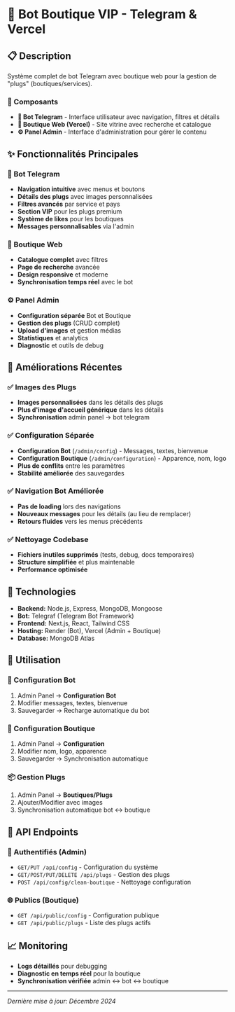 # 🤖 Bot Boutique VIP - Telegram & Vercel

## 📋 Description

Système complet de bot Telegram avec boutique web pour la gestion de "plugs" (boutiques/services). 

### 🔧 Composants

- **🤖 Bot Telegram** - Interface utilisateur avec navigation, filtres et détails
- **🏪 Boutique Web (Vercel)** - Site vitrine avec recherche et catalogue
- **⚙️ Panel Admin** - Interface d'administration pour gérer le contenu

## ✨ Fonctionnalités Principales

### 🤖 Bot Telegram
- **Navigation intuitive** avec menus et boutons
- **Détails des plugs** avec images personnalisées
- **Filtres avancés** par service et pays
- **Section VIP** pour les plugs premium
- **Système de likes** pour les boutiques
- **Messages personnalisables** via l'admin

### 🏪 Boutique Web
- **Catalogue complet** avec filtres
- **Page de recherche** avancée
- **Design responsive** et moderne
- **Synchronisation temps réel** avec le bot

### ⚙️ Panel Admin
- **Configuration séparée** Bot et Boutique
- **Gestion des plugs** (CRUD complet)
- **Upload d'images** et gestion médias
- **Statistiques** et analytics
- **Diagnostic** et outils de debug

## 🔄 Améliorations Récentes

### ✅ Images des Plugs
- **Images personnalisées** dans les détails des plugs
- **Plus d'image d'accueil générique** dans les détails
- **Synchronisation** admin panel → bot telegram

### ✅ Configuration Séparée
- **Configuration Bot** (`/admin/config`) - Messages, textes, bienvenue
- **Configuration Boutique** (`/admin/configuration`) - Apparence, nom, logo
- **Plus de conflits** entre les paramètres
- **Stabilité améliorée** des sauvegardes

### ✅ Navigation Bot Améliorée
- **Pas de loading** lors des navigations
- **Nouveaux messages** pour les détails (au lieu de remplacer)
- **Retours fluides** vers les menus précédents

### ✅ Nettoyage Codebase
- **Fichiers inutiles supprimés** (tests, debug, docs temporaires)
- **Structure simplifiée** et plus maintenable
- **Performance optimisée**

## 🚀 Technologies

- **Backend:** Node.js, Express, MongoDB, Mongoose
- **Bot:** Telegraf (Telegram Bot Framework)
- **Frontend:** Next.js, React, Tailwind CSS
- **Hosting:** Render (Bot), Vercel (Admin + Boutique)
- **Database:** MongoDB Atlas

## 📱 Utilisation

### 🤖 Configuration Bot
1. Admin Panel → **Configuration Bot**
2. Modifier messages, textes, bienvenue
3. Sauvegarder → Recharge automatique du bot

### 🏪 Configuration Boutique
1. Admin Panel → **Configuration**
2. Modifier nom, logo, apparence
3. Sauvegarder → Synchronisation automatique

### 📦 Gestion Plugs
1. Admin Panel → **Boutiques/Plugs**
2. Ajouter/Modifier avec images
3. Synchronisation automatique bot ↔ boutique

## 🔧 API Endpoints

### 🔐 Authentifiés (Admin)
- `GET/PUT /api/config` - Configuration du système
- `GET/POST/PUT/DELETE /api/plugs` - Gestion des plugs
- `POST /api/config/clean-boutique` - Nettoyage configuration

### 🌐 Publics (Boutique)
- `GET /api/public/config` - Configuration publique
- `GET /api/public/plugs` - Liste des plugs actifs

## 📈 Monitoring

- **Logs détaillés** pour debugging
- **Diagnostic en temps réel** pour la boutique
- **Synchronisation vérifiée** admin ↔ bot ↔ boutique

---

*Dernière mise à jour: Décembre 2024*